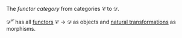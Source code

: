 The *functor category* from categories $\mathcal{C}$ to $\mathcal{D}$.

$\mathcal{D}^\mathcal{C}$ has all [functors](/docs/math/defs/functor.qmd) 
$\mathcal{C} \rightarrow \mathcal{D}$ as objects and 
[natural transformations](/docs/math/defs/natural_transformation.qmd) as
 morphisms.